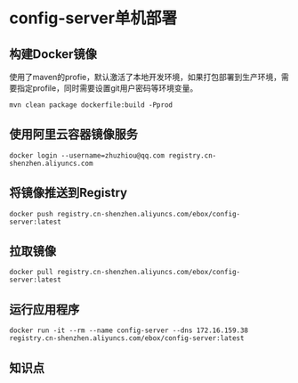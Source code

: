 # config-server单机部署

## 构建Docker镜像

使用了maven的profie，默认激活了本地开发环境，如果打包部署到生产环境，需要指定profile，同时需要设置git用户密码等环境变量。

```
mvn clean package dockerfile:build -Pprod
```

## 使用阿里云容器镜像服务

```
docker login --username=zhuzhiou@qq.com registry.cn-shenzhen.aliyuncs.com
```

## 将镜像推送到Registry

```
docker push registry.cn-shenzhen.aliyuncs.com/ebox/config-server:latest
```

## 拉取镜像

```
docker pull registry.cn-shenzhen.aliyuncs.com/ebox/config-server:latest
```

## 运行应用程序

```
docker run -it --rm --name config-server --dns 172.16.159.38 registry.cn-shenzhen.aliyuncs.com/ebox/config-server:latest
```

## 知识点

